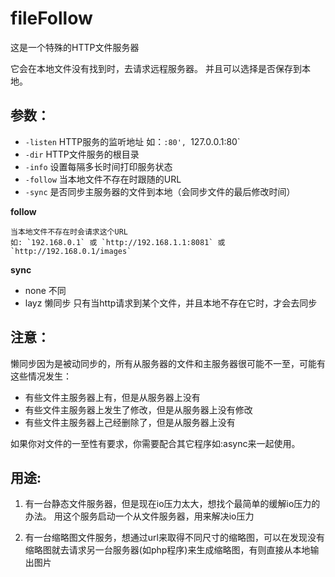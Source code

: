 fileFollow
======

这是一个特殊的HTTP文件服务器

它会在本地文件没有找到时，去请求远程服务器。 并且可以选择是否保存到本地。

参数：
---------

*	`-listen`     HTTP服务的监听地址 如：`:80', `127.0.0.1:80`
*	`-dir`        HTTP文件服务的根目录
*	`-info`       设置每隔多长时间打印服务状态
*	`-follow`     当本地文件不存在时跟随的URL
*	`-sync`       是否同步主服务器的文件到本地（会同步文件的最后修改时间）

**follow**

	当本地文件不存在时会请求这个URL
	如: `192.168.0.1` 或 `http://192.168.1.1:8081` 或 `http://192.168.0.1/images`

**sync**

*	none 不同
*	layz 懒同步 只有当http请求到某个文件，并且本地不存在它时，才会去同步

注意：
--------
懒同步因为是被动同步的，所有从服务器的文件和主服务器很可能不一至，可能有这些情况发生：
*	有些文件主服务器上有，但是从服务器上没有
*	有些文件主服务器上发生了修改，但是从服务器上没有修改
*	有些文件主服务器上己经删除了，但是从服务器上没有

如果你对文件的一至性有要求，你需要配合其它程序如:async来一起使用。

用途:
------------

1. 有一台静态文件服务器，但是现在io压力太大，想找个最简单的缓解io压力的办法。 用这个服务启动一个从文件服务器，用来解决io压力

2. 有一台缩略图文件服务，想通过url来取得不同尺寸的缩略图，可以在发现没有缩略图就去请求另一台服务器(如php程序)来生成缩略图，有则直接从本地输出图片
